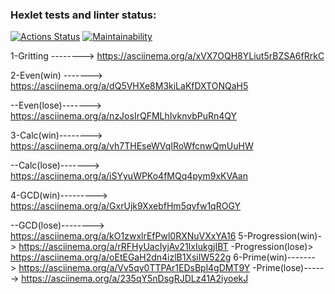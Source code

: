 ### Hexlet tests and linter status:
[![Actions Status](https://github.com/den12589/java-project-61/actions/workflows/hexlet-check.yml/badge.svg)](https://github.com/den12589/java-project-61/actions)
[![Maintainability](https://api.codeclimate.com/v1/badges/b04f0e5c3be2430aca7f/maintainability)](https://codeclimate.com/github/den12589/java-project-61/maintainability)



1-Gritting --------> https://asciinema.org/a/xVX7OQH8YLiut5rBZSA6fRrkC

2-Even(win) -------> https://asciinema.org/a/dQ5VHXe8M3kiLaKfDXTONQaH5

--Even(lose)-------> https://asciinema.org/a/nzJosIrQFMLhIvknvbPuRn4QY
 
3-Calc(win)--------> https://asciinema.org/a/vh7THEseWVqIRoWfcnwQmUuHW

--Calc(lose)-------> https://asciinema.org/a/iSYyuWPKo4fMQq4pym9xKVAan

4-GCD(win)---------> https://asciinema.org/a/GxrUjk9XxebfHm5qvfw1qROGY

--GCD(lose)--------> https://asciinema.org/a/kO1zwxlrEfPwl0RXNuVXxYA16
5-Progression(win)-> https://asciinema.org/a/rRFHyUacIyjAv21IxIukgjIBT
 -Progression(lose)> https://asciinema.org/a/oEtEGaH2dn4izlB1XsiIW522g
6-Prime(win)-------> https://asciinema.org/a/Vv5qy0TTPAr1EDsBpl4gDMT9Y
 -Prime(lose)------> https://asciinema.org/a/235qY5nDsgRJDLz41A2iyoekJ
